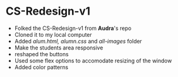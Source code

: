 # CS-Redesign-v1
- Folked the CS-Redesign-v1 from **Audra**'s repo
- Cloned it to my local computer
- Added *alum.html, alumn.css* and *all-images* folder
- Make the students area responsive
- reshaped the buttons
- Used some flex options to accomodate resizing of the window
- Added color patterns
